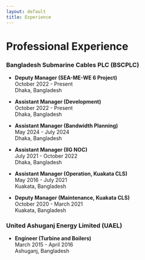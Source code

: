 ```yaml
---
layout: default
title: Experience
---
```


# Professional Experience

### Bangladesh Submarine Cables PLC (BSCPLC)
- **Deputy Manager (SEA-ME-WE 6 Project)**  
  October 2022 - Present  
  Dhaka, Bangladesh  

- **Assistant Manager (Development)**  
  October 2022 - Present  
  Dhaka, Bangladesh  
	
- **Assistant Manager (Bandwidth Planning)**  
  May 2024 - July 2024  
  Dhaka, Bangladesh  
	
- **Assistant Manager (IIG NOC)**  
  July 2021 - October 2022  
  Dhaka, Bangladesh  

- **Assistant Manager (Operation, Kuakata CLS)**  
  May 2016 - July 2021  
  Kuakata, Bangladesh  

- **Deputy Manager (Maintenance, Kuakata CLS)**  
  October 2020 - March 2021  
  Kuakata, Bangladesh  

### United Ashuganj Energy Limited (UAEL)
- **Engineer (Turbine and Boilers)**  
  March 2015 - April 2016  
  Ashuganj, Bangladesh  
